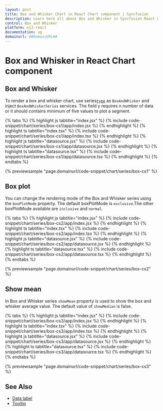 ```yaml
---
layout: post
title: Box and Whisker Chart in React Chart component | Syncfusion
description: Learn here all about Box and Whisker in Syncfusion React Chart component of Syncfusion Essential JS 2 and more.
control: Box and Whisker
platform: ej2-react
documentation: ug
domainurl: ##DomainURL##
---
```

# Box and Whisker in React Chart component

## Box and Whisker

To render a box and whisker chart, use series[`type`](https://ej2.syncfusion.com/react/documentation/api/chart/seriesModel/#type) as `BoxAndWhisker` and inject `BoxAndWhiskerSeries` services. The field y requires n number of data or it should contains minimum of five values to plot a segment.

{% tabs %}
{% highlight js tabtitle="index.jsx" %}
{% include code-snippet/chart/series/box-cs1/app/index.jsx %}
{% endhighlight %}
{% highlight ts tabtitle="index.tsx" %}
{% include code-snippet/chart/series/box-cs1/app/index.tsx %}
{% endhighlight %}
{% highlight js tabtitle="datasource.jsx" %}
{% include code-snippet/chart/series/box-cs1/app/datasource.jsx %}
{% endhighlight %}
{% highlight ts tabtitle="datasource.tsx" %}
{% include code-snippet/chart/series/box-cs1/app/datasource.tsx %}
{% endhighlight %}
{% endtabs %}

{% previewsample "page.domainurl/code-snippet/chart/series/box-cs1" %}

## Box plot

You can change the rendering mode of the Box and Whisker series using the `boxPlotMode` property.
The default boxPlotMode is `exclusive`.The other boxPlotMode available are `inclusive` and `normal`.

{% tabs %}
{% highlight js tabtitle="index.jsx" %}
{% include code-snippet/chart/series/box-cs2/app/index.jsx %}
{% endhighlight %}
{% highlight ts tabtitle="index.tsx" %}
{% include code-snippet/chart/series/box-cs2/app/index.tsx %}
{% endhighlight %}
{% highlight js tabtitle="datasource.jsx" %}
{% include code-snippet/chart/series/box-cs2/app/datasource.jsx %}
{% endhighlight %}
{% highlight ts tabtitle="datasource.tsx" %}
{% include code-snippet/chart/series/box-cs2/app/datasource.tsx %}
{% endhighlight %}
{% endtabs %}

{% previewsample "page.domainurl/code-snippet/chart/series/box-cs2" %}

## Show mean

In Box and Whisker series  `showMean` property is used to show the box and whisker average value. The default value of `showMedian` is false.

{% tabs %}
{% highlight js tabtitle="index.jsx" %}
{% include code-snippet/chart/series/box-cs3/app/index.jsx %}
{% endhighlight %}
{% highlight ts tabtitle="index.tsx" %}
{% include code-snippet/chart/series/box-cs3/app/index.tsx %}
{% endhighlight %}
{% highlight js tabtitle="datasource.jsx" %}
{% include code-snippet/chart/series/box-cs3/app/datasource.jsx %}
{% endhighlight %}
{% highlight ts tabtitle="datasource.tsx" %}
{% include code-snippet/chart/series/box-cs3/app/datasource.tsx %}
{% endhighlight %}
{% endtabs %}

{% previewsample "page.domainurl/code-snippet/chart/series/box-cs3" %}

## See Also

* [Data label](./data-labels/)
* [Tooltip](./tool-tip/)
